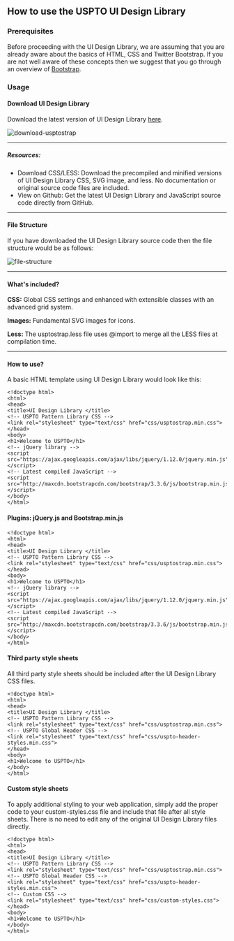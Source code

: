 ## How to use the USPTO UI Design Library

### Prerequisites

Before proceeding with the UI Design Library, we are assuming that you are already aware about the basics of HTML, CSS and Twitter Bootstrap. If you are not well aware of these concepts then we suggest that you go through an overview of [Bootstrap](http://getbootstrap.com/getting-started).

### Usage

#### Download UI Design Library
Download the latest version of UI Design Library [here](http://uspto.github.io/designpatterns/1.x/docs/resources.html).

![download-usptostrap](https://raw.githubusercontent.com/USPTO/designpatterns/gh-pages/resources/tut-resources/ui-intro.png)

---

##### Resources:
- Download CSS/LESS: Download the precompiled and minified versions of UI Design Library CSS, SVG image, and less. No documentation or original source code files are included. 
- View on Github: Get the latest UI Design Library and JavaScript source code directly from GitHub. 

---

#### File Structure
If you have downloaded the UI Design Library source code then the file structure would be as follows:

![file-structure](https://raw.githubusercontent.com/USPTO/designpatterns/gh-pages/resources/tut-resources/ui-file-structure.png)

---

#### What's included?

**CSS:** Global CSS settings and enhanced with extensible classes with an advanced grid system. 

**Images:** Fundamental SVG images for icons. 

**Less:** The usptostrap.less file uses @import to merge all the LESS files at compilation time.

---

#### How to use?
A basic HTML template using UI Design Library would look like this:
```
<!doctype html>
<html>
<head>
<title>UI Design Library </title>
<!-- USPTO Pattern Library CSS -->
<link rel="stylesheet" type="text/css" href="css/usptostrap.min.css">
</head>
<body>
<h1>Welcome to USPTO</h1>
<!-- jQuery library -->
<script src="https://ajax.googleapis.com/ajax/libs/jquery/1.12.0/jquery.min.js"></script>
<!-- Latest compiled JavaScript -->
<script src="http://maxcdn.bootstrapcdn.com/bootstrap/3.3.6/js/bootstrap.min.js"></script>
</body>
</html>
```
#### Plugins: jQuery.js and Bootstrap.min.js
```
<!doctype html>
<html>
<head>
<title>UI Design Library </title>
<!-- USPTO Pattern Library CSS -->
<link rel="stylesheet" type="text/css" href="css/usptostrap.min.css">
</head>
<body>
<h1>Welcome to USPTO</h1>
<!-- jQuery library -->
<script src="https://ajax.googleapis.com/ajax/libs/jquery/1.12.0/jquery.min.js"></script>
<!-- Latest compiled JavaScript -->
<script src="http://maxcdn.bootstrapcdn.com/bootstrap/3.3.6/js/bootstrap.min.js"></script>
</body>
</html>
```
#### Third party style sheets
All third party style sheets should be included after the UI Design Library CSS files.
```
<!doctype html>
<html>
<head>
<title>UI Design Library </title>
<!-- USPTO Pattern Library CSS -->
<link rel="stylesheet" type="text/css" href="css/usptostrap.min.css">
<!-- USPTO Global Header CSS -->
<link rel="stylesheet" type="text/css" href="css/uspto-header-styles.min.css">
</head>
<body>
<h1>Welcome to USPTO</h1>
</body>
</html>
```
#### Custom style sheets
To apply additional styling to your web application, simply add the proper code to your custom-styles.css file and include that file after all style sheets. There is no need to edit any of the original UI Design Library files directly.
```
<!doctype html>
<html>
<head>
<title>UI Design Library </title>
<!-- USPTO Pattern Library CSS -->
<link rel="stylesheet" type="text/css" href="css/usptostrap.min.css">
<!-- USPTO Global Header CSS -->
<link rel="stylesheet" type="text/css" href="css/uspto-header-styles.min.css">
<!-- Custom CSS -->
<link rel="stylesheet" type="text/css" href="css/custom-styles.css">
</head>
<body>
<h1>Welcome to USPTO</h1>
</body>
</html>
```


